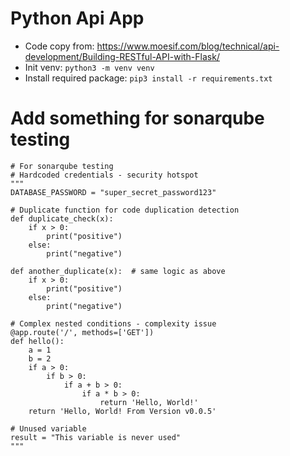 # Python Api App
- Code copy from: https://www.moesif.com/blog/technical/api-development/Building-RESTful-API-with-Flask/
- Init venv: `python3 -m venv venv`
- Install required package: `pip3 install -r requirements.txt`


# Add something for sonarqube testing
```
# For sonarqube testing
# Hardcoded credentials - security hotspot
"""
DATABASE_PASSWORD = "super_secret_password123"

# Duplicate function for code duplication detection
def duplicate_check(x):
    if x > 0:
        print("positive")
    else:
        print("negative")
        
def another_duplicate(x):  # same logic as above
    if x > 0:
        print("positive")
    else:
        print("negative")

# Complex nested conditions - complexity issue
@app.route('/', methods=['GET'])
def hello():
    a = 1
    b = 2
    if a > 0:
        if b > 0:
            if a + b > 0:
                if a * b > 0:
                    return 'Hello, World!'
    return 'Hello, World! From Version v0.0.5'

# Unused variable
result = "This variable is never used"
"""
```